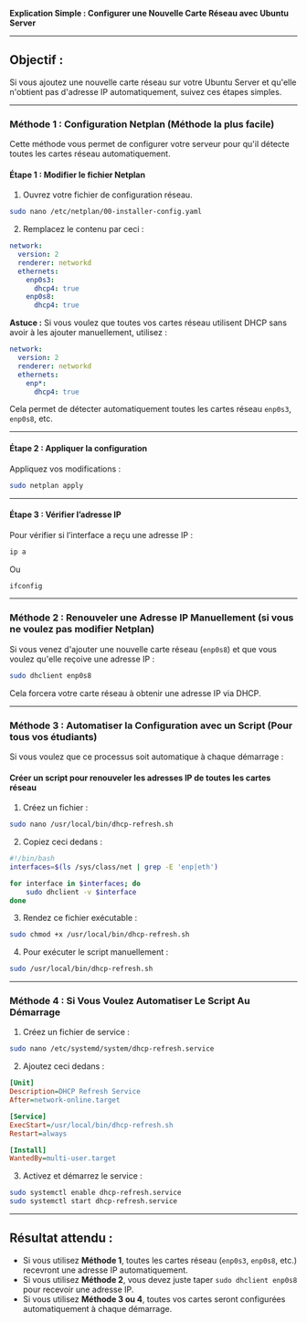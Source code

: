  **Explication Simple : Configurer une Nouvelle Carte Réseau avec Ubuntu Server**  

---

##  **Objectif :**  
Si vous ajoutez une nouvelle carte réseau sur votre Ubuntu Server et qu'elle n'obtient pas d'adresse IP automatiquement, suivez ces étapes simples.

---

###  **Méthode 1 : Configuration Netplan (Méthode la plus facile)**  
Cette méthode vous permet de configurer votre serveur pour qu'il détecte toutes les cartes réseau automatiquement.

####  **Étape 1 : Modifier le fichier Netplan**
1. Ouvrez votre fichier de configuration réseau.
```bash
sudo nano /etc/netplan/00-installer-config.yaml
```
2. Remplacez le contenu par ceci :
```yaml
network:
  version: 2
  renderer: networkd
  ethernets:
    enp0s3:
      dhcp4: true
    enp0s8:
      dhcp4: true
```
**Astuce :** Si vous voulez que toutes vos cartes réseau utilisent DHCP sans avoir à les ajouter manuellement, utilisez :
```yaml
network:
  version: 2
  renderer: networkd
  ethernets:
    enp*:
      dhcp4: true
```
Cela permet de détecter automatiquement toutes les cartes réseau `enp0s3`, `enp0s8`, etc.

---

####  **Étape 2 : Appliquer la configuration**
Appliquez vos modifications :
```bash
sudo netplan apply
```

---

####  **Étape 3 : Vérifier l’adresse IP**
Pour vérifier si l’interface a reçu une adresse IP :
```bash
ip a
```
Ou
```bash
ifconfig
```
---

###  **Méthode 2 : Renouveler une Adresse IP Manuellement (si vous ne voulez pas modifier Netplan)**  
Si vous venez d'ajouter une nouvelle carte réseau (`enp0s8`) et que vous voulez qu'elle reçoive une adresse IP :

```bash
sudo dhclient enp0s8
```
Cela forcera votre carte réseau à obtenir une adresse IP via DHCP.

---

###  **Méthode 3 : Automatiser la Configuration avec un Script (Pour tous vos étudiants)**  
Si vous voulez que ce processus soit automatique à chaque démarrage :  

####  **Créer un script pour renouveler les adresses IP de toutes les cartes réseau**  
1. Créez un fichier :
```bash
sudo nano /usr/local/bin/dhcp-refresh.sh
```
2. Copiez ceci dedans :
```bash
#!/bin/bash
interfaces=$(ls /sys/class/net | grep -E 'enp|eth')

for interface in $interfaces; do
    sudo dhclient -v $interface
done
```
3. Rendez ce fichier exécutable :
```bash
sudo chmod +x /usr/local/bin/dhcp-refresh.sh
```
4. Pour exécuter le script manuellement :
```bash
sudo /usr/local/bin/dhcp-refresh.sh
```

---

###  **Méthode 4 : Si Vous Voulez Automatiser Le Script Au Démarrage**  
1. Créez un fichier de service :
```bash
sudo nano /etc/systemd/system/dhcp-refresh.service
```
2. Ajoutez ceci dedans :
```ini
[Unit]
Description=DHCP Refresh Service
After=network-online.target

[Service]
ExecStart=/usr/local/bin/dhcp-refresh.sh
Restart=always

[Install]
WantedBy=multi-user.target
```
3. Activez et démarrez le service :
```bash
sudo systemctl enable dhcp-refresh.service
sudo systemctl start dhcp-refresh.service
```

---

## **Résultat attendu :**  
- Si vous utilisez **Méthode 1**, toutes les cartes réseau (`enp0s3`, `enp0s8`, etc.) recevront une adresse IP automatiquement.  
- Si vous utilisez **Méthode 2**, vous devez juste taper `sudo dhclient enp0s8` pour recevoir une adresse IP.  
- Si vous utilisez **Méthode 3 ou 4**, toutes vos cartes seront configurées automatiquement à chaque démarrage.

